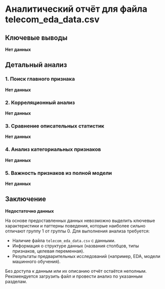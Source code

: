 

# Аналитический отчёт для файла telecom_eda_data.csv  

## Ключевые выводы  
**Нет данных**  

## Детальный анализ  
### 1. Поиск главного признака  
**Нет данных**  

### 2. Корреляционный анализ  
**Нет данных**  

### 3. Сравнение описательных статистик  
**Нет данных**  

### 4. Анализ категориальных признаков  
**Нет данных**  

### 5. Важность признаков из полной модели  
**Нет данных**  

## Заключение  
**Недостаточно данных**  

На основе предоставленных данных невозможно выделить ключевые характеристики и паттерны поведения, которые наиболее сильно отличают группу 1 от группы 0. Для выполнения анализа требуется:  
- Наличие файла `telecom_eda_data.csv` с данными.  
- Информация о структуре данных (названия столбцов, типы признаков, целевая переменная).  
- Результаты предварительных исследований (например, EDA, модели машинного обучения).  

Без доступа к данным или их описанию отчёт остаётся неполным. Рекомендуется загрузить файл и провести анализ по указанным разделам.